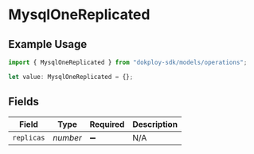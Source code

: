 # MysqlOneReplicated

## Example Usage

```typescript
import { MysqlOneReplicated } from "dokploy-sdk/models/operations";

let value: MysqlOneReplicated = {};
```

## Fields

| Field              | Type               | Required           | Description        |
| ------------------ | ------------------ | ------------------ | ------------------ |
| `replicas`         | *number*           | :heavy_minus_sign: | N/A                |